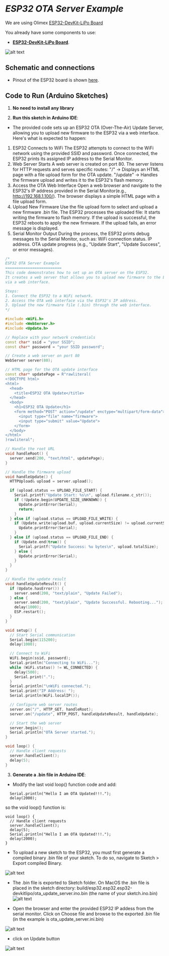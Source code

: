 
# *ESP32 OTA Server Example*

We are using Olimex [ESP32-DevKit-LiPo Board](https://github.com/OLIMEX/ESP32-DevKit-LiPo/blob/master/DOCS/ESP32-DevKit-LiPo-user-manual.pdf)

You already have some components to use:

- **[ESP32-DevKit-LiPo Board](https://github.com/OLIMEX/ESP32-DevKit-LiPo/blob/master/DOCS/ESP32-DevKit-LiPo-user-manual.pdf)**.

![alt text](/04-displays-and-actuators/src/servo/images/esp32.png)

## Schematic and connections

- Pinout of the ESP32 board is shown [here](images/olimex_esp32.png).

## Code to Run (Arduino Sketches)

1. **No need to install any library**

2. **Run this sketch in Arduino IDE**:
 - The provided code sets up an ESP32 OTA (Over-The-Air) Update Server, allowing you to upload new firmware to the ESP32 via a web interface. Here's what is expected to happen:

1. ESP32 Connects to WiFi
The ESP32 attempts to connect to the WiFi network using the provided SSID and password.
Once connected, the ESP32 prints its assigned IP address to the Serial Monitor.
2. Web Server Starts
A web server is created on port 80.
The server listens for HTTP requests and serves specific routes:
"/" ->  Displays an HTML page with a file upload form for the OTA update.
"/update" -> Handles the firmware upload and writes it to the ESP32's flash memory.
3. Access the OTA Web Interface
Open a web browser and navigate to the ESP32's IP address provided in the Serial Monitor(e.g., http://192.168.1.100/).
The browser displays a simple HTML page with a file upload form.
4. Upload New Firmware
Use the file upload form to select and upload a new firmware .bin file.
The ESP32 processes the uploaded file:
It starts writing the firmware to flash memory.
If the upload is successful, the ESP32 reboots to apply the new firmware.
If the upload fails, an error message is displayed.
5. Serial Monitor Output
During the process, the ESP32 prints debug messages to the Serial Monitor, such as:
WiFi connection status.
IP address.
OTA update progress (e.g., "Update Start", "Update Success", or error messages).

```cpp
/*
ESP32 OTA Server Example
=========================
This code demonstrates how to set up an OTA server on the ESP32.
It creates a web server that allows you to upload new firmware to the ESP32
via a web interface.

Steps:
1. Connect the ESP32 to a WiFi network.
2. Access the OTA web interface via the ESP32's IP address.
3. Upload the new firmware file (.bin) through the web interface.
*/

#include <WiFi.h>
#include <WebServer.h>
#include <Update.h>

// Replace with your network credentials
const char* ssid = "your SSID";
const char* password = "your SSID password";

// Create a web server on port 80
WebServer server(80);

// HTML page for the OTA update interface
const char* updatePage = R"rawliteral(
<!DOCTYPE html>
<html>
  <head>
    <title>ESP32 OTA Update</title>
  </head>
  <body>
    <h1>ESP32 OTA Update</h1>
    <form method="POST" action="/update" enctype="multipart/form-data">
      <input type="file" name="firmware">
      <input type="submit" value="Update">
    </form>
  </body>
</html>
)rawliteral";

// Handle the root URL
void handleRoot() {
  server.send(200, "text/html", updatePage);
}

// Handle the firmware upload
void handleUpdate() {
  HTTPUpload& upload = server.upload();

  if (upload.status == UPLOAD_FILE_START) {
    Serial.printf("Update Start: %s\n", upload.filename.c_str());
    if (!Update.begin(UPDATE_SIZE_UNKNOWN)) {
      Update.printError(Serial);
      return;
    }
  } else if (upload.status == UPLOAD_FILE_WRITE) {
    if (Update.write(upload.buf, upload.currentSize) != upload.currentSize) {
      Update.printError(Serial);
    }
  } else if (upload.status == UPLOAD_FILE_END) {
    if (Update.end(true)) {
      Serial.printf("Update Success: %u bytes\n", upload.totalSize);
    } else {
      Update.printError(Serial);
    }
  }
}

// Handle the update result
void handleUpdateResult() {
  if (Update.hasError()) {
    server.send(200, "text/plain", "Update Failed");
  } else {
    server.send(200, "text/plain", "Update Successful. Rebooting...");
    delay(1000);
    ESP.restart();
  }
}

void setup() {
  // Start Serial communication
  Serial.begin(115200);
  delay(1000);

  // Connect to WiFi
  WiFi.begin(ssid, password);
  Serial.println("Connecting to WiFi...");
  while (WiFi.status() != WL_CONNECTED) {
    delay(500);
    Serial.print(".");
  }
  Serial.println("\nWiFi connected.");
  Serial.print("IP Address: ");
  Serial.println(WiFi.localIP());

  // Configure web server routes
  server.on("/", HTTP_GET, handleRoot);
  server.on("/update", HTTP_POST, handleUpdateResult, handleUpdate);

  // Start the web server
  server.begin();
  Serial.println("OTA Server started.");
}

void loop() {
  // Handle client requests
  server.handleClient();
  delay(5);
}
```

3. **Generate a .bin file in Arduino IDE**:


-  Modify the last void loop() function code and add:
```
  Serial.println("Hello I am OTA Updated!!!.");
  delay(2000);
```
so the void loop() function is:
```
void loop() {
  // Handle client requests
  server.handleClient();
  delay(5);
  Serial.println("Hello I am OTA Updated!!!.");
  delay(2000);
}
```

- To upload a new sketch to the ESP32, you must first generate a compiled binary .bin file of your sketch.
To do so, navigate to Sketch > Export compiled Binary.

![alt text](images/export_scetch.png)

- The .bin file is exported to Sketch folder. On MacOS the .bin file is placed in the sketch directory: build/esp32.esp32.esp32-devkitlipo/ota_update_server.ino.bin (the name of your sketch.ino.bin)
![alt text](images/show_folder.png)

- Open the browser and enter the provided ESP32 IP addess from the serial monitor.
Click on Choose file and browse to the exported .bin file (in the example is ota_update_server.ini.bin)

![alt text](images/ota_update_file.png)

- click on Update button

![alt text](images/update.png)